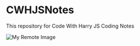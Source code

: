 # CWHJSNotes
This repository for Code With Harry JS Coding Notes

![My Remote Image](https://blog.logrocket.com/wp-content/uploads/2021/02/machine-learning-libraries-javascript.png)
